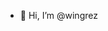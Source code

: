 - 👋 Hi, I’m @wingrez

<!---
wingrez/wingrez is a ✨ special ✨ repository because its `README.md` (this file) appears on your GitHub profile.
You can click the Preview link to take a look at your changes.
--->
